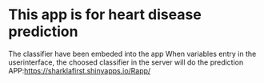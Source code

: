 # This app is for heart disease prediction
The classifier have been embeded into the app
When variables entry in the userinterface, the choosed classifier in the server will do the prediction
APP:https://sharklafirst.shinyapps.io/Rapp/

